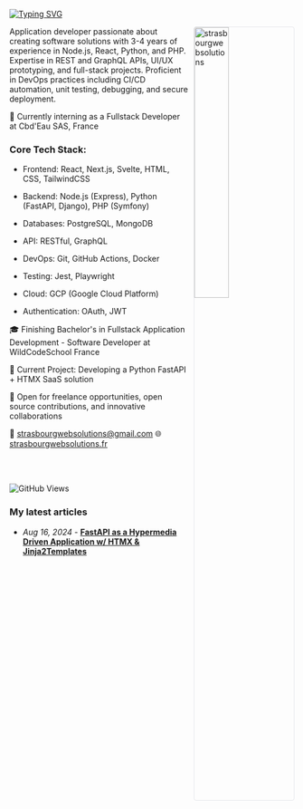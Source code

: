 [![Typing SVG](https://readme-typing-svg.demolab.com/?lines=Hello+World!+I'm+Ricardo+Martinho;Node+Python+and+PHP+developer)](https://git.io/typing-svg)

<img width="35%" align="right" alt="strasbourgwebsolutions" style="margin-left: 10px; border: 1px solid #e5e7eb; border-radius: 4px;" src="https://github.com/user-attachments/assets/07579462-12f8-4392-8488-6f6f7db37d82">

Application developer passionate about creating software solutions with 3-4 years of experience in Node.js, React, Python, and PHP. Expertise in REST and GraphQL APIs, UI/UX prototyping, and full-stack projects. Proficient in DevOps practices including CI/CD automation, unit testing, debugging, and secure deployment.

🌱 Currently interning as a Fullstack Developer at Cbd'Eau SAS, France

### Core Tech Stack:
- Frontend: React, Next.js, Svelte, HTML, CSS, TailwindCSS
- Backend: Node.js (Express), Python (FastAPI, Django), PHP (Symfony)
- Databases: PostgreSQL, MongoDB
- API: RESTful, GraphQL
- DevOps: Git, GitHub Actions, Docker
- Testing: Jest, Playwright

- Cloud: GCP (Google Cloud Platform)
- Authentication: OAuth, JWT

🎓 Finishing Bachelor's in Fullstack Application Development - Software Developer at WildCodeSchool France

🔧 Current Project: Developing a Python FastAPI + HTMX SaaS solution

🤝 Open for freelance opportunities, open source contributions, and innovative collaborations

📧 strasbourgwebsolutions@gmail.com
🌐 [strasbourgwebsolutions.fr](https://strasbourgwebsolutions.fr)

<br><br>

![GitHub Views](https://komarev.com/ghpvc/?username=ricardomrcruz)

### My latest articles
- *Aug 16, 2024* - **[FastAPI as a Hypermedia Driven Application w/ HTMX & Jinja2Templates](https://medium.com/@strasbourgwebsolutions/fastapi-as-a-hypermedia-driven-application-w-htmx-jinja2templates-644c3bfa51d1)**


